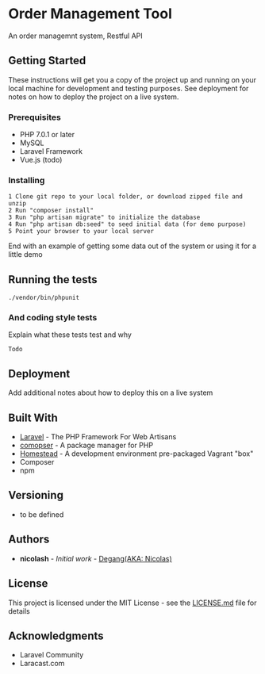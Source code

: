 

# Order Management Tool

An order managemnt system, Restful API

## Getting Started

These instructions will get you a copy of the project up and running on your local machine for development and testing purposes. See deployment for notes on how to deploy the project on a live system.

### Prerequisites

* PHP 7.0.1 or later
* MySQL
* Laravel Framework
* Vue.js (todo)

### Installing

```
1 Clone git repo to your local folder, or download zipped file and unzip 
2 Run "composer install"
3 Run "php artisan migrate" to initialize the database
4 Run "php artisan db:seed" to seed initial data (for demo purpose)
5 Point your browser to your local server
```

End with an example of getting some data out of the system or using it for a little demo

## Running the tests

```
./vendor/bin/phpunit
```



### And coding style tests

Explain what these tests test and why

```
Todo
```

## Deployment

Add additional notes about how to deploy this on a live system

## Built With

* [Laravel](https://laravel.com/) - The PHP Framework For Web Artisans
* [comopser](https://getcomposer.org/) - A package manager for PHP
* [Homestead](https://laravel.com/docs/5.0/homestead) - A development environment pre-packaged Vagrant "box"
* Composer
* npm



## Versioning

* to be defined 

## Authors

* **nicolash** - *Initial work* - [Degang(AKA: Nicolas)](https://github.com/degangh)

## License

This project is licensed under the MIT License - see the [LICENSE.md](LICENSE.md) file for details

## Acknowledgments

* Laravel Community
* Laracast.com
